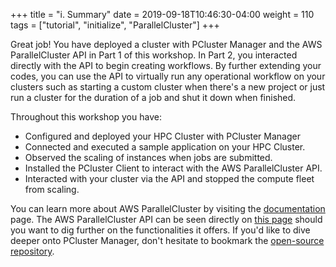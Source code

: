 +++
title = "i. Summary"
date = 2019-09-18T10:46:30-04:00
weight = 110
tags = ["tutorial", "initialize", "ParallelCluster"]
+++

Great job! You have deployed a cluster with PCluster Manager and the AWS ParallelCluster API in Part 1 of this workshop. In Part 2, you interacted directly with the API to begin creating workflows. By further extending your codes, you can use the API to virtually run any operational workflow on your clusters such as starting a custom cluster when there's a new project or just run a cluster for the duration of a job and shut it down when finished.

Throughout this workshop you have:
- Configured and deployed your HPC Cluster with PCluster Manager
- Connected and executed a sample application on your HPC Cluster.
- Observed the scaling of instances when jobs are submitted.
- Installed the PCluster Client to interact with the AWS ParallelCluster API.
- Interacted with your cluster via the API and stopped the compute fleet from scaling.

You can learn more about AWS ParallelCluster by visiting the [documentation](https://docs.aws.amazon.com/parallelcluster/latest/ug/what-is-aws-parallelcluster.html) page. The AWS ParallelCluster API can be seen directly on [this page](https://github.com/aws/aws-parallelcluster/tree/develop/api/client/src) should you want to dig further on the functionalities it offers. If you'd like to dive deeper onto PCluster Manager, don't hesitate to bookmark the [open-source repository](https://github.com/aws-samples/pcluster-manager).
